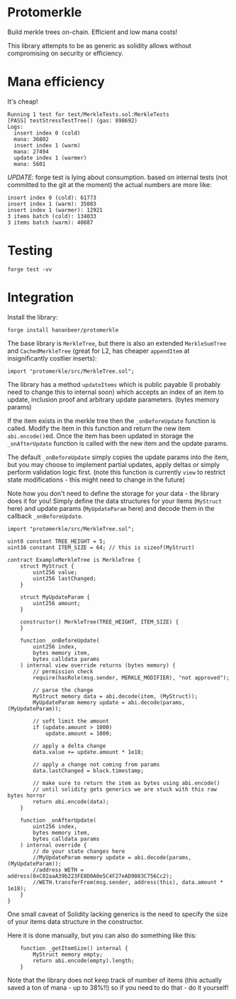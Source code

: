 # Protomerkle

Build merkle trees on-chain. Efficient and low mana costs!

This library attempts to be as generic as solidity allows without compromising on security or efficiency.

# Mana efficiency

It's cheap!

```
Running 1 test for test/MerkleTests.sol:MerkleTests
[PASS] testStressTestTree() (gas: 898692)
Logs:
  insert index 0 (cold)
  mana: 36802
  insert index 1 (warm)
  mana: 27494
  update index 1 (warmer)
  mana: 5601
```

*UPDATE*: forge test is lying about consumption.
based on internal tests (not committed to the git at the moment) the actual numbers are more like:

```
insert index 0 (cold): 61773
insert index 1 (warm): 35083
insert index 1 (warmer): 12921
3 items batch (cold): 134033
3 items batch (warm): 40887
```

# Testing

```
forge test -vv
```

# Integration

Install the library:

```
forge install hananbeer/protomerkle
```

The base library is `MerkleTree`, but there is also an extended `MerkleSumTree` and `CachedMerkleTree` (great for L2, has cheaper `appendItem` at insignificantly costlier inserts):

```solidity
import "protomerkle/src/MerkleTree.sol";
```

The library has a method `updateItems` which is public payable (I probably need to change this to internal soon) which accepts an index of an item to update, inclusion proof and arbitrary update parameters. (bytes memory params)

If the item exists in the merkle tree then the `_onBeforeUpdate` function is called. Modify the item in this function and return the new item `abi.encode()`ed.
Once the item has been updated in storage the `_onAfterUpdate` function is called with the new item and the update params.

The default `_onBeforeUpdate` simply copies the update params into the item, but you may choose to implement partial updates, apply deltas or simply perform validation logic first.
(note this function is currently `view` to restrict state modifications - this might need to change in the future)

Note how you don't need to define the storage for your data - the library does it for you!
Simply define the data structures for your items (`MyStruct` here) and update params (`MyUpdateParam` here) and decode them in the callback `_onBeforeUpdate`.

```solidity
import "protomerkle/src/MerkleTree.sol";

uint8 constant TREE_HEIGHT = 5;
uint16 constant ITEM_SIZE = 64; // this is sizeof(MyStruct)

contract ExampleMerkleTree is MerkleTree {
    struct MyStruct {
        uint256 value;
        uint256 lastChanged;
    }

    struct MyUpdateParam {
        uint256 amount;
    }

    constructor() MerkleTree(TREE_HEIGHT, ITEM_SIZE) {
    }

    function _onBeforeUpdate(
        uint256 index,
        bytes memory item,
        bytes calldata params
    ) internal view override returns (bytes memory) {
        // permission check
        require(hasRole(msg.sender, MERKLE_MODIFIER), "not approved");

        // parse the change
        MyStruct memory data = abi.decode(item, (MyStruct));
        MyUpdateParam memory update = abi.decode(params, (MyUpdateParam));

        // soft limit the amount
        if (update.amount > 1000)
            update.amount = 1000;

        // apply a delta change
        data.value += update.amount * 1e18;

        // apply a change not coming from params
        data.lastChanged = block.timestamp;

        // make sure to return the item as bytes using abi.encode()
        // until solidity gets generics we are stuck with this raw bytes horror
        return abi.encode(data);
    }
    
    function _onAfterUpdate(
        uint256 index,
        bytes memory item,
        bytes calldata params
    ) internal override {
        // do your state changes here
        //MyUpdateParam memory update = abi.decode(params, (MyUpdateParam));
        //address WETH = address(0xC02aaA39b223FE8D0A0e5C4F27eAD9083C756Cc2);
        //WETH.transferFrom(msg.sender, address(this), data.amount * 1e18);
    }
}
```

One small caveat of Solidity lacking generics is the need to specify the size of your items data structure in the constructor.

Here it is done manually, but you can also do something like this:
```solidity
    function _getItemSize() internal {
        MyStruct memory empty;
        return abi.encode(empty).length;
    }
```

Note that the library does not keep track of number of items (this actually saved a ton of mana - up to 38%!!) so if you need to do that - do it yourself!
